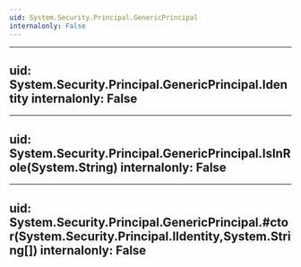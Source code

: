 ```yaml
---
uid: System.Security.Principal.GenericPrincipal
internalonly: False
---
```


---
uid: System.Security.Principal.GenericPrincipal.Identity
internalonly: False
---

---
uid: System.Security.Principal.GenericPrincipal.IsInRole(System.String)
internalonly: False
---

---
uid: System.Security.Principal.GenericPrincipal.#ctor(System.Security.Principal.IIdentity,System.String[])
internalonly: False
---

